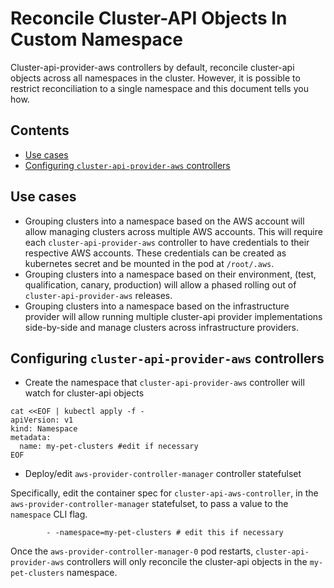 # Reconcile Cluster-API Objects In Custom Namespace <!-- omit in toc -->

Cluster-api-provider-aws controllers by default, reconcile cluster-api objects
across all namespaces in the cluster. However, it is possible to restrict
reconciliation to a single namespace and this document tells you how.

## Contents <!-- omit in toc -->

- [Use cases](#use-cases)
- [Configuring `cluster-api-provider-aws` controllers](#configuring-cluster-api-provider-aws-controllers)

## Use cases

- Grouping clusters into a namespace based on the AWS account will allow
  managing clusters across multiple AWS accounts. This will require each
  `cluster-api-provider-aws` controller to have credentials to their respective
  AWS accounts. These credentials can be created as kubernetes secret and be
  mounted in the pod at `/root/.aws`.
- Grouping clusters into a namespace based on their environment, (test,
  qualification, canary, production) will allow a phased rolling out of
  `cluster-api-provider-aws` releases.
- Grouping clusters into a namespace based on the infrastructure provider will
  allow running multiple cluster-api provider implementations side-by-side and
  manage clusters across infrastructure providers.

## Configuring `cluster-api-provider-aws` controllers

- Create the namespace that `cluster-api-provider-aws` controller will watch for
  cluster-api objects

```(bash)
cat <<EOF | kubectl apply -f -
apiVersion: v1
kind: Namespace
metadata:
  name: my-pet-clusters #edit if necessary
EOF
```

- Deploy/edit `aws-provider-controller-manager` controller statefulset

Specifically, edit the container spec for `cluster-api-aws-controller`, in the
`aws-provider-controller-manager` statefulset, to pass a value to the `namespace`
CLI flag.

```(bash)
        - -namespace=my-pet-clusters # edit this if necessary
```

Once the `aws-provider-controller-manager-0` pod restarts,
`cluster-api-provider-aws` controllers will only reconcile the cluster-api
objects in the `my-pet-clusters` namespace.